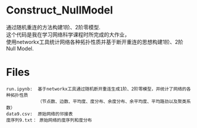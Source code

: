 # Construct_NullModel
通过随机重连的方法构建1阶、2阶零模型. \
这个代码是我在学习网络科学课程时所完成的大作业，\
使用networkx工具统计网络各种拓扑性质并基于断开重连的思想构建1阶、2阶Null Model.

# Files
```
run.ipynb:  基于networkx工具通过随机断开重连生成1阶、2阶零模型，并统计了网络的各种拓扑性质
            （节点数、边数、平均度、度分布、余度分布、余平均度、平均路劲以及聚类系数）
data9.csv:  原始网络的邻接表
度序列9.txt： 原始网络的度序列和度分布

```


